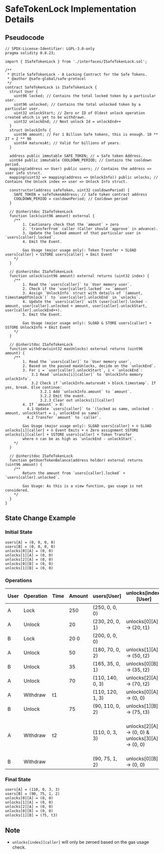 # SafeTokenLock Implementation Details

## Pseudocode

```solidity
// SPDX-License-Identifier: LGPL-3.0-only
pragma solidity 0.8.23;

import { ISafeTokenLock } from './interfaces/ISafeTokenLock.sol';

/**
 * @title SafeTokenLock - A Locking Contract for the Safe Tokens.
 * @author @safe-global/safe-protocol
 */
contract SafeTokenLock is ISafeTokenLock {
  struct User {
    uint96 locked; // Contains the total locked token by a particular user.
    uint96 unlocked; // Contains the total unlocked token by a particular user.
    uint32 unlockStart; // Zero or ID of Oldest unlock operation created which is yet to be withdrawn.
    uint32 unlockEnd; // Next unlock Id = unlockEnd++
  }
  struct UnlockInfo {
    uint96 amount; // For 1 Billion Safe tokens, this is enough. 10 ** 27 < 2 ** 96
    uint64 maturesAt; // Valid for billions of years.
  }

  address public immutable SAFE_TOKEN; // = Safe token Address.
  uint64 public immutable COOLDOWN_PERIOD; // Contains the cooldown period.
  mapping(address => User) public users; // Contains the address => user info struct.
  mapping(uint32 => mapping(address => UnlockInfo)) public unlocks; // Contains the Unlock index => user => Unlock Info struct.

  constructor(address safeToken, uint32 cooldownPeriod) {
    SAFE_TOKEN = safeTokenAddress; // Safe token contract address
    COOLDOWN_PERIOD = cooldownPeriod; // Cooldown period
  }

  // @inheritdoc ISafeTokenLock
  function lock(uint96 amount) external {
    /**
        1. Cautionary check that the `amount` > zero
        2. `transferFrom` caller (Caller should `approve` in advance).
        3. Update the locked amount of that particular user in `users[caller].locked`.
        4. Emit the Event.

        Gas Usage (major usage only): Token Transfer + SLOAD users[caller] + SSTORE users[caller] + Emit Event
    */
  }

  // @inheritdoc ISafeTokenLock
  function unlock(uint96 amount) external returns (uint32 index) {
    /**
        1. Read the `users[caller]` to `User memory user`.
        2. Check if the `user[caller].locked` >= `amount`
        3. Assign `UnlockInfo` struct with details of `(amount, timestampOfUnlock`)` to `user[caller].unlockEnd` in `unlocks`.
        4. Update the `users[caller]` with (user[caller].locked - amount, user[caller].unlocked + amount, user[caller].unlockStart, user[caller].unlockEnd++).
        5. Emit the Event.

        Gas Usage (major usage only): SLOAD & STORE users[caller] + SSTORE UnlockInfo + Emit Event
    */
  }

  // @inheritdoc ISafeTokenLock
  function withdraw(uint32 maxUnlocks) external returns (uint96 amount) {
    /**
        1. Read the `users[caller]` to `User memory user`.
        2. Based on the passed maxUnlocks, decide on the `unlockEnd`.
        3. For i = `user[caller].unlockStart`, i < `unlockEnd`:
            3.1 Read `unlocks[i][caller]` to `UnlockInfo memory unlockInfo`.
            3.2 Check if `unlockInfo.maturesAt > block.timestamp`. If yes, break. Else continue:
                3.2.1 Add `unlockInfo.amount` to `amount`.
                3.2.2 Emit the event.
                3.2.3 Clear out unlocks[i][caller]
        4. If `amount` > 0:
          4.1 Update `users[caller]` to `(locked as same, unlocked - amount, unlockStart = i, unlockEnd as same)`
          4.2 Transfer `amount` to `caller`.

        Gas Usage (major usage only): SLOAD users[caller] + n SLOAD unlocks[i][caller] + n Event Emits + n Zero assignment SSTORE unlocks[i][caller] + SSTORE users[caller] + Token Transfer
        where n can be as high as `unlockEnd - unlockStart`.
    */
  }

  // @inheritdoc ISafeTokenLock
  function getUserTokenBalance(address holder) external returns (uint96 amount) {
    /**
        Return the amount from `users[caller].locked` + `users[caller].unlocked`.

        Gas Usage: As this is a view function, gas usage is not considered.
    */
  }
}
```

## State Change Example

### Initial State

```solidity
users[A] = (0, 0, 0, 0)
users[B] = (0, 0, 0, 0)
unlocks[0][A] = (0, 0)
unlocks[1][A] = (0, 0)
unlocks[2][A] = (0, 0)
unlocks[0][B] = (0, 0)
unlocks[1][B] = (0, 0)
```

### Operations

| User | Operation | Time | Amount | users[User]      | unlocks[index][User]                            | Note                                         |
| ---- | --------- | ---- | ------ | ---------------- | ----------------------------------------------- | -------------------------------------------- |
| A    | Lock      |      | 250    | (250, 0, 0, 0)   |                                                 |                                              |
| A    | Unlock    |      | 20     | (230, 20, 0, 1)  | unlocks[0][A] → (20, t1)                        |                                              |
| B    | Lock      |      | 20 0   | (200, 0, 0, 0)   |                                                 |                                              |
| A    | Unlock    |      | 50     | (180, 70, 0, 2)  | unlocks[1][A] → (50, t2)                        |                                              |
| B    | Unlock    |      | 35     | (165, 35, 0, 1)  | unlocks[0][B] → (35, t2)                        |                                              |
| A    | Unlock    |      | 70     | (110, 140, 0, 3) | unlocks[2][A] → (70, t2)                        |                                              |
| A    | Withdraw  | t1   |        | (110, 120, 1, 3) | unlocks[0][A] → (0, 0)                          |                                              |
| B    | Unlock    |      | 75     | (90, 110, 0, 2)  | unlocks[1][B] → (75, t3)                        |                                              |
| A    | Withdraw  | t2   |        | (110, 0, 3, 3)   | unlocks[2][A] → (0, 0) & unlocks[3][A] → (0, 0) | Here 2 withdraw happens, as time t2 reached. |
| B    | Withdraw  |      |        | (90, 75, 1, 2)   | unlocks[0][B] → (0, 0)                          |                                              |

### Final State

```solidity
users[A] = (110, 0, 3, 3)
users[B] = (90, 75, 1, 2)
unlocks[0][A] = (0, 0)
unlocks[1][A] = (0, 0)
unlocks[2][A] = (0, 0)
unlocks[0][B] = (0, 0)
unlocks[1][B] = (75, t3)
```

## Note

- `unlocks[index][caller]` will only be zeroed based on the gas usage check.
